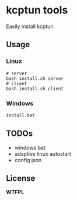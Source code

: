 # kcptun tools
Easily install kcptun

## Usage

### Linux
```shell
# server
bash install.sh server
# client
bash install.sh client
```

### Windows
```bat
install.bat
```

## TODOs
* windows bat
* adaptive linux autostart 
* config json

## License

**WTFPL**
